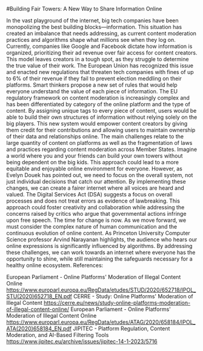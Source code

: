 #Building Fair Towers: A New Way to Share Information Online

In the vast playground of the internet, big tech companies have been monopolizing the best building blocks—information. This situation has created an imbalance that needs addressing, as current content moderation practices and algorithms shape what millions see when they log on.
Currently, companies like Google and Facebook dictate how information is organized, prioritizing their ad revenue over fair access for content creators. This model leaves creators in a tough spot, as they struggle to determine the true value of their work. The European Union has recognized this issue and enacted new regulations that threaten tech companies with fines of up to 6% of their revenue if they fail to prevent election meddling on their platforms.
Smart thinkers propose a new set of rules that would help everyone understand the value of each piece of information. The EU regulatory framework on content moderation is increasingly complex and has been differentiated by category of the online platform and the type of content.
By assigning unique tags to every piece of content, users would be able to build their own structures of information without relying solely on the big players. This new system would empower content creators by giving them credit for their contributions and allowing users to maintain ownership of their data and relationships online. The main challenges relate to the large quantity of content on platforms as well as the fragmentation of laws and practices regarding content moderation across Member States.
Imagine a world where you and your friends can build your own towers without being dependent on the big kids. This approach could lead to a more equitable and enjoyable online environment for everyone. However, as Evelyn Douek has pointed out, we need to focus on the overall system, not just individual decisions that catch our attention.
By implementing these changes, we can create a fairer internet where all voices are heard and valued. The Digital Services Act (DSA) suggests a focus on overall processes and does not treat errors as evidence of lawbreaking.
This approach could foster creativity and collaboration while addressing the concerns raised by critics who argue that governmental actions infringe upon free speech.
The time for change is now. As we move forward, we must consider the complex nature of human communication and the continuous evolution of online content. As Princeton University Computer Science professor Arvind Narayanan highlights, the audience who hears our online expressions is significantly influenced by algorithms.
By addressing these challenges, we can work towards an internet where everyone has the opportunity to shine, while still maintaining the safeguards necessary for a healthy online ecosystem.
References:

European Parliament - Online Platforms' Moderation of Illegal Content Online https://www.europarl.europa.eu/RegData/etudes/STUD/2020/652718/IPOL_STU(2020)652718_EN.pdf
CERRE - Study: Online Platforms' Moderation of Illegal Content
https://cerre.eu/news/study-online-platforms-moderation-of-illegal-content-online/
European Parliament - Online Platforms' Moderation of Illegal Content Online
https://www.europarl.europa.eu/RegData/etudes/ATAG/2020/658184/IPOL_ATA(2020)658184_EN.pdf
JIPITEC - Platform Regulation, Content Moderation, and AI-Based Filtering Tools
https://www.jipitec.eu/archive/issues/jipitec-14-1-2023/5716
